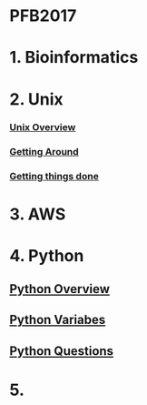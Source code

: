 # PFB2017

# 1. Bioinformatics

# 2. Unix
### [Unix Overview](unix_0.md)
### [Getting Around](unix_1.md)
### [Getting things done](unix_2.md)

# 3. AWS

# 4. Python
## [Python Overview](python_0.md)
## [Python Variabes](python_1.md)
## [Python Questions](python_questions.md)

# 5. 
